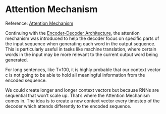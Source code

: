 # Attention Mechanism

Reference: [Attention Mechanism](https://erdem.pl/2021/05/introduction-to-attention-mechanism)

Continuing with the [Encoder-Decoder Architecture](Encoder_Decoder.md), the attention mechanism was introduced to help the decoder focus on specific parts of the input sequence when generating each word in the output sequence. This is particularly useful in tasks like machine translation, where certain words in the input may be more relevant to the current output word being generated.

For long sentences, like T=100, it is highly probable that our context vector c is not going to be able to hold all meaningful information from the encoded sequence.

We could create longer and longer context vectors but because RNNs are sequential that won’t scale up. That’s where the Attention Mechanism comes in. The idea is to create a new context vector every timestep of the decoder which attends differently to the encoded sequence. 